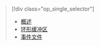 > [!div class="op_single_selector"]
>- [概述](../articles/sql-database/sql-database-xevent-db-diff-from-svr.md)
>- [环形缓冲区](../articles/sql-database/sql-database-xevent-code-ring-buffer.md)
>- [事件文件](../articles/sql-database/sql-database-xevent-code-event-file.md)